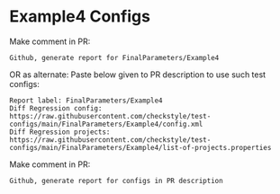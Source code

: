 # Example4 Configs
Make comment in PR:
```
Github, generate report for FinalParameters/Example4
```
OR as alternate:
Paste below given to PR description to use such test configs:
```
Report label: FinalParameters/Example4
Diff Regression config: https://raw.githubusercontent.com/checkstyle/test-configs/main/FinalParameters/Example4/config.xml
Diff Regression projects: https://raw.githubusercontent.com/checkstyle/test-configs/main/FinalParameters/Example4/list-of-projects.properties
```
Make comment in PR:
```
Github, generate report for configs in PR description
```
